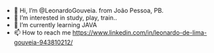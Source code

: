 - 👋 Hi, I’m @LeonardoGouveia. from João Pessoa, PB.
- 👀 I’m interested in study, play, train..
- 🌱 I’m currently learning JAVA
- 📫 How to reach me https://www.linkedin.com/in/leonardo-de-lima-gouveia-943810212/

<!---
LeonardoGouveia/LeonardoGouveia is a ✨ special ✨ repository because its `README.md` (this file) appears on your GitHub profile.
You can click the Preview link to take a look at your changes.
--->
